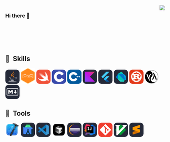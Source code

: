 <img align="right" src="https://github-readme-stats.vercel.app/api?username=yuxiaopeng&show_icons=true&icon_color=CE1D2D&text_color=718096&bg_color=00000000&hide_title=true&hide_border=true" />

### Hi there 👋

<br/>
<br/>
<br/>
<br/>

<h2> 🚀 &nbsp;Skills</h2>
<p align="left">
<img src="assets/Java-Dark.svg" alt="java" title="Java" width="45" height="45"/>
<img src="assets/Objective-C.webp" alt="Objective-C" title="Objective-C" width="45" height="50"/>
<img src="assets/Swift.svg" alt="swift" title="Swift" width="45" height="45"/>
<img src="assets/C.svg" alt="c" title="C" width="45" height="45"/> 
<img src="assets/CPP.svg" alt="cpp" title="C++" width="45" height="45"/>
<img src="assets/Kotlin-Dark.svg" alt="kotlin" title="Kotlin" width="45" height="45"/>
<img src="assets/Flutter-Dark.svg" alt="flutter" title="Flutter" width="45" height="45"/>
<img src="assets/Dart-Dark.svg" alt="dart" title="Dart" width="45" height="45"/>    
<img src="assets/Rust.svg" alt="rust" title="Rust" width="45" height="45"/>
<img src="assets/Lisp.png" alt="Lisp" title="Lisp" width="45" height="45"/>
<img src="assets/Markdown-Dark.svg" alt="Erlang" title="Erlang" width="45" height="45"/>
<h2> 🚀 &nbsp;Tools</h2>
<p align="left">
<img src="assets/Xcode.png" alt="Xcode" title="Xcode" width="45" height="45"/>
<img src="assets/AndroidStudio-Dark.svg" alt="androidstudio" title="Android Studio" width="45" height="45"/>
<img src="assets/VSCode-Dark.svg" alt="vscode" title="VSCode" width="45" height="45"/>
<img src="assets/Cursor.png" alt="Cursor" title="Cursor" width="45" height="45"/>
<img src="assets/Eclipse-Dark.svg" alt="eclipse" title="Eclipse" width="45" height="45"/>
<img src="assets/Idea-Dark.svg" alt="intellij" title="IntelliJ IDEA" width="45" height="45"/>
<img src="assets/Git.svg" alt="git" title="Git" width="45" height="45"/>
<img src="assets/VIM-Dark.svg" alt="vim" title="Vim" width="45" height="45"/>
<img src="assets/Sublime-Dark.svg" alt="Sublime" title="Sublime" width="45" height="45"/>
</p>